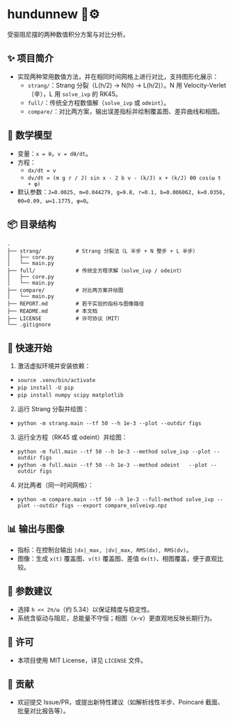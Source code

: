 # hundunnew 🧭⚙️

受驱阻尼摆的两种数值积分方案与对比分析。

## ✨ 项目简介
- 实现两种常用数值方法，并在相同时间网格上进行对比，支持图形化展示：
  - `strang/`：Strang 分裂（L(h/2) → N(h) → L(h/2)）。N 用 Velocity-Verlet（辛），L 用 `solve_ivp` 的 RK45。
  - `full/`：传统全方程数值解（`solve_ivp` 或 `odeint`）。
  - `compare/`：对比两方案，输出误差指标并绘制覆盖图、差异曲线和相图。

## 🧠 数学模型
- 变量：`x = θ`，`v = dθ/dt`。
- 方程：
  - `dx/dt = v`
  - `dv/dt = (m g r / J) sin x - 2 b v - (k/J) x + (k/J) θ0 cos(ω t + φ)`
- 默认参数：`J=0.0025, m=0.044279, g=9.8, r=0.1, b=0.006062, k=0.0356, θ0=0.09, ω=1.1775, φ=0`。

## 📦 目录结构
```
.
├── strang/           # Strang 分裂法（L 半步 + N 整步 + L 半步）
│   ├── core.py
│   └── main.py
├── full/             # 传统全方程求解（solve_ivp / odeint）
│   ├── core.py
│   └── main.py
├── compare/          # 对比两方案并绘图
│   └── main.py
├── REPORT.md         # 若干实验的指标与图像路径
├── README.md         # 本文档
├── LICENSE           # 许可协议（MIT）
└── .gitignore
```

## 🚀 快速开始
1) 激活虚拟环境并安装依赖：
- `source .venv/bin/activate`
- `pip install -U pip`
- `pip install numpy scipy matplotlib`

2) 运行 Strang 分裂并绘图：
- `python -m strang.main --tf 50 --h 1e-3 --plot --outdir figs`

3) 运行全方程（RK45 或 odeint）并绘图：
- `python -m full.main --tf 50 --h 1e-3 --method solve_ivp --plot --outdir figs`
- `python -m full.main --tf 50 --h 1e-3 --method odeint   --plot --outdir figs`

4) 对比两者（同一时间网格）：
- `python -m compare.main --tf 50 --h 1e-3 --full-method solve_ivp --plot --outdir figs --export compare_solveivp.npz`

## 📊 输出与图像
- 指标：在控制台输出 `|dx|_max, |dv|_max, RMS(dx), RMS(dv)`。
- 图像：生成 `x(t)` 覆盖图、`v(t)` 覆盖图、差值 `dx(t)`、相图覆盖，便于直观比较。

## 🔧 参数建议
- 选择 `h << 2π/ω`（约 5.34）以保证精度与稳定性。
- 系统含驱动与阻尼，总能量不守恒；相图（x-v）更直观地反映长期行为。

## 📝 许可
- 本项目使用 MIT License，详见 `LICENSE` 文件。

## 🤝 贡献
- 欢迎提交 Issue/PR，或提出新特性建议（如解析线性半步、Poincaré 截面、批量对比报告等）。
